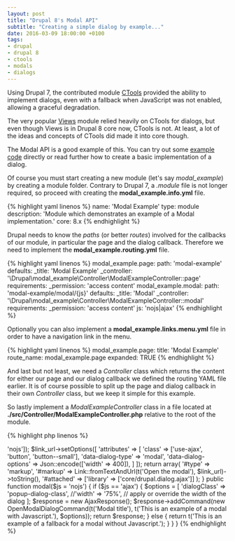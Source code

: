 ```yaml
---
layout: post
title: "Drupal 8's Modal API"
subtitle: "Creating a simple dialog by example..."
date: 2016-03-09 18:00:00 +0100
tags:
- drupal
- drupal 8
- ctools
- modals
- dialogs
---
```

Using Drupal 7, the contributed module [CTools](https://drupal.org/project/ctools) provided the ability to implement dialogs, even with a fallback when JavaScript was not enabled, allowing a graceful degradation.

The very popular [Views](https://www.drupal.org/project/views) module relied heavily on CTools for dialogs, but even though Views is in Drupal 8 core now, CTools is not. At least, a lot of the ideas and concepts of CTools did made it into core though.
<!--more-->


The Modal API is a good example of this.
You can try out some [example code](https://github.com/jover/drupal-8-modal-example/) directly or read further how to create a basic implementation of a dialog.

Of course you must start creating a new module (let's say _modal\_example_) by creating a module folder.
Contrary to Drupal 7, a _.module_ file is not longer required, so proceed with creating the **modal_example.info.yml** file.

{% highlight yaml linenos %}
name: 'Modal Example'
type: module
description: 'Module which demonstrates an example of a Modal implementation.'
core: 8.x
{% endhighlight %}

Drupal needs to know the _paths_ (or better _routes_) involved for the callbacks of our module, in particular the page and the dialog callback.
Therefore we need to implement the **modal_example.routing.yml** file.

{% highlight yaml linenos %}
modal_example.page:
  path: 'modal-example'
  defaults:
    _title: 'Modal Example'
    _controller: '\Drupal\modal_example\Controller\ModalExampleController::page'
  requirements:
    _permission: 'access content'
modal_example.modal:
  path: 'modal-example/modal/{js}'
  defaults:
    _title: 'Modal'
    _controller: '\Drupal\modal_example\Controller\ModalExampleController::modal'
  requirements:
    _permission: 'access content'
    js: 'nojs|ajax'
{% endhighlight %}

Optionally you can also implement a **modal_example.links.menu.yml** file in order to have a navigation link in the menu.

{% highlight yaml linenos %}
modal_example.page:
  title: 'Modal Example'
  route_name: modal_example.page
  expanded: TRUE
{% endhighlight %}

And last but not least, we need a _Controller_ class which returns the content for either our page and our dialog callback we defined the routing YAML file earlier.
It is of course possible to split up the page and dialog callback in their own _Controller_ class, but we keep it simple for this example.

So lastly implement a _ModalExampleController_ class in a file located at **./src/Controller/ModalExampleController.php** relative to the root of the module.

{% highlight php linenos %}
<?php

/**
 * @file
 * ModalExampleController class.
 */

namespace Drupal\modal_example\Controller;

use Drupal\Core\Ajax\AjaxResponse;
use Drupal\Core\Ajax\OpenModalDialogCommand;
use Drupal\Core\Controller\ControllerBase;
use Drupal\Core\Url;
use Drupal\Core\Link;
use Drupal\Component\Serialization\Json;

class ModalExampleController extends ControllerBase {

  public function page() {
    $link_url = Url::fromRoute('modal_example.modal', ['js' => 'nojs']);

    $link_url->setOptions([
      'attributes' => [
        'class' => ['use-ajax', 'button', 'button--small'],
        'data-dialog-type' => 'modal',
        'data-dialog-options' => Json::encode(['width' => 400]),
      ]
    ]);

    return array(
      '#type' => 'markup',
      '#markup' => Link::fromTextAndUrl(t('Open the modal'), $link_url)->toString(),
      '#attached' => ['library' => ['core/drupal.dialog.ajax']]
    );
  }

  public function modal($js = 'nojs') {
    if ($js == 'ajax') {
      $options = [
        'dialogClass' => 'popup-dialog-class',
        //'width' => '75%', // apply or override the width of the dialog
      ];
      $response = new AjaxResponse();
      $response->addCommand(new OpenModalDialogCommand(t('Modal title'), t('This is an example of a modal with Javascript.'), $options));
      return $response;
    } else {
      return t('This is an example of a fallback for a modal without Javascript.');
    }
  }
}
{% endhighlight %}
